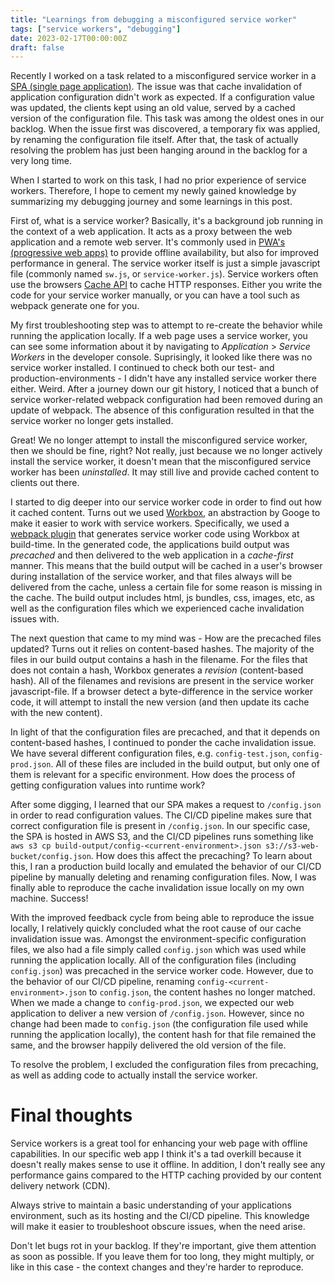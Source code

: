 ```yaml
---
title: "Learnings from debugging a misconfigured service worker"
tags: ["service workers", "debugging"]
date: 2023-02-17T00:00:00Z
draft: false
---
```


Recently I worked on a task related to a misconfigured service worker in a [SPA (single page application)](https://developer.mozilla.org/en-US/docs/Glossary/SPA).
The issue was that cache invalidation of application configuration didn't work as expected.
If a configuration value was updated, the clients kept using an old value, served by a cached version of the configuration file.
This task was among the oldest ones in our backlog.
When the issue first was discovered, a temporary fix was applied, by renaming the configuration file itself.
After that, the task of actually resolving the problem has just been hanging around in the backlog for a very long time.

When I started to work on this task, I had no prior experience of service workers.
Therefore, I hope to cement my newly gained knowledge by summarizing my debugging journey and some learnings in this post.

First of, what is a service worker?
Basically, it's a background job running in the context of a web application.
It acts as a proxy between the web application and a remote web server.
It's commonly used in [PWA's (progressive web apps)](https://developer.mozilla.org/en-US/docs/Web/Progressive_web_apps) to provide offline availability, but also for improved performance in general.
The service worker itself is just a simple javascript file (commonly named `sw.js`, or `service-worker.js`).
Service workers often use the browsers [Cache API](https://developer.mozilla.org/en-US/docs/Web/API/Cache) to cache HTTP responses.
Either you write the code for your service worker manually, or you can have a tool such as webpack generate one for you.

My first troubleshooting step was to attempt to re-create the behavior while running the application locally.
If a web page uses a service worker, you can see some information about it by navigating to _Application_ > _Service Workers_ in the developer console.
Suprisingly, it looked like there was no service worker installed.
I continued to check both our test- and production-environments - I didn't have any installed service worker there either.
Weird.
After a journey down our git history, I noticed that a bunch of service worker-related webpack configuration had been removed during an update of webpack.
The absence of this configuration resulted in that the service worker no longer gets installed.

Great! We no longer attempt to install the misconfigured service worker, then we should be fine, right?
Not really, just because we no longer actively install the service worker, it doesn't mean that the misconfigured service worker has been _uninstalled_.
It may still live and provide cached content to clients out there.

I started to dig deeper into our service worker code in order to find out how it cached content.
Turns out we used [Workbox](https://developer.chrome.com/docs/workbox/service-worker-overview/), an abstraction by Googe to make it easier to work with service workers.
Specifically, we used a [webpack plugin](https://developer.chrome.com/docs/workbox/modules/workbox-webpack-plugin/) that generates service worker code using Workbox at build-time.
In the generated code, the applications build output was _precached_ and then delivered to the web application in a _cache-first_ manner.
This means that the build output will be cached in a user's browser during installation of the service worker, and that files always will be delivered from the cache, unless a certain file for some reason is missing in the cache.
The build output includes html, js bundles, css, images, etc, as well as the configuration files which we experienced cache invalidation issues with.

The next question that came to my mind was - How are the precached files updated?
Turns out it relies on content-based hashes.
The majority of the files in our build output contains a hash in the filename.
For the files that does not contain a hash, Workbox generates a _revision_ (content-based hash).
All of the filenames and revisions are present in the service worker javascript-file.
If a browser detect a byte-difference in the service worker code, it will attempt to install the new version (and then update its cache with the new content).

In light of that the configuration files are precached, and that it depends on content-based hashes, I continued to ponder the cache invalidation issue.
We have several different configuration files, e.g. `config-test.json`, `config-prod.json`.
All of these files are included in the build output, but only one of them is relevant for a specific environment.
How does the process of getting configuration values into runtime work?

After some digging, I learned that our SPA makes a request to `/config.json` in order to read configuration values.
The CI/CD pipeline makes sure that correct configuration file is present in `/config.json`.
In our specific case, the SPA is hosted in AWS S3, and the CI/CD pipelines runs something like `aws s3 cp build-output/config-<current-environment>.json s3://s3-web-bucket/config.json`.
How does this affect the precaching?
To learn about this, I ran a production build locally and emulated the behavior of our CI/CD pipeline by manually deleting and renaming configuration files.
Now, I was finally able to reproduce the cache invalidation issue locally on my own machine.
Success!

With the improved feedback cycle from being able to reproduce the issue locally, I relatively quickly concluded what the root cause of our cache invalidation issue was.
Amongst the environment-specific configuration files, we also had a file simply called `config.json` which was used while running the application locally.
All of the configuration files (including `config.json`) was precached in the service worker code.
However, due to the behavior of our CI/CD pipeline, renaming `config-<current-environment>.json` to `config.json`, the content hashes no longer matched.
When we made a change to `config-prod.json`, we expected our web application to deliver a new version of `/config.json`.
However, since no change had been made to `config.json` (the configuration file used while running the application locally), the content hash for that file remained the same, and the browser happily delivered the old version of the file.

To resolve the problem, I excluded the configuration files from precaching, as well as adding code to actually install the service worker.

# Final thoughts

Service workers is a great tool for enhancing your web page with offline capabilities.
In our specific web app I think it's a tad overkill because it doesn't really makes sense to use it offline.
In addition, I don't really see any performance gains compared to the HTTP caching provided by our content delivery network (CDN).

Always strive to maintain a basic understanding of your applications environment, such as its hosting and the CI/CD pipeline.
This knowledge will make it easier to troubleshoot obscure issues, when the need arise.

Don't let bugs rot in your backlog. If they're important, give them attention as soon as possible.
If you leave them for too long, they might multiply, or like in this case - the context changes and they're harder to reproduce.
